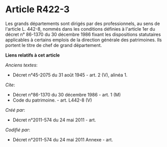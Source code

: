# Article R422-3

Les grands départements sont dirigés par des professionnels, au sens de l'article L. 442-8, nommés dans les conditions
définies à l'article 1er du décret n° 86-1370 du 30 décembre 1986 fixant les dispositions statutaires applicables à certains
emplois de la direction générale des patrimoines. Ils portent le titre de chef de grand département.

**Liens relatifs à cet article**

_Anciens textes_:

  - Décret n°45-2075 du 31 août 1945 - art. 2 (V), alinéa 1.

_Cite_:

  - Décret n°86-1370 du 30 décembre 1986 - art. 1 (M)
  - Code du patrimoine. - art. L442-8 (V)

_Créé par_:

  - Décret n°2011-574 du 24 mai 2011  - art.

_Codifié par_:

  - Décret n°2011-574 du 24 mai 2011 Annexe - art.
